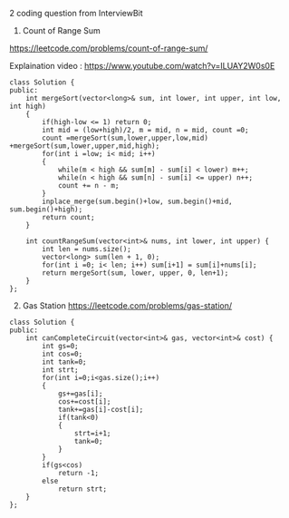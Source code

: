 2 coding question from InterviewBit

1. Count of Range Sum

https://leetcode.com/problems/count-of-range-sum/

Explaination video : https://www.youtube.com/watch?v=ILUAY2W0s0E

```
class Solution {
public:
    int mergeSort(vector<long>& sum, int lower, int upper, int low, int high)
    {
        if(high-low <= 1) return 0;
        int mid = (low+high)/2, m = mid, n = mid, count =0;
        count =mergeSort(sum,lower,upper,low,mid) +mergeSort(sum,lower,upper,mid,high);
        for(int i =low; i< mid; i++)
        {
            while(m < high && sum[m] - sum[i] < lower) m++;
            while(n < high && sum[n] - sum[i] <= upper) n++;
            count += n - m;
        }
        inplace_merge(sum.begin()+low, sum.begin()+mid, sum.begin()+high);
        return count;
    }

    int countRangeSum(vector<int>& nums, int lower, int upper) {
        int len = nums.size();
        vector<long> sum(len + 1, 0);
        for(int i =0; i< len; i++) sum[i+1] = sum[i]+nums[i];
        return mergeSort(sum, lower, upper, 0, len+1);
    }
};
```

2. Gas Station
https://leetcode.com/problems/gas-station/

```
class Solution {
public:
    int canCompleteCircuit(vector<int>& gas, vector<int>& cost) {
        int gs=0;
        int cos=0;
        int tank=0;
        int strt;
        for(int i=0;i<gas.size();i++)
        {
            gs+=gas[i];
            cos+=cost[i];
            tank+=gas[i]-cost[i];
            if(tank<0)
            {
                strt=i+1;
                tank=0;
            }
        }
        if(gs<cos)
            return -1;
        else 
            return strt;
    }
};

```